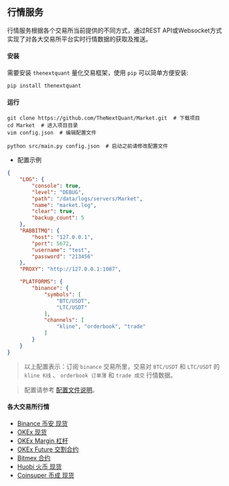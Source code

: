
## 行情服务
行情服务根据各个交易所当前提供的不同方式，通过REST API或Websocket方式实现了对各大交易所平台实时行情数据的获取及推送。


#### 安装
需要安装 `thenextquant` 量化交易框架，使用 `pip` 可以简单方便安装:
```text
pip install thenextquant
```

#### 运行
```text
git clone https://github.com/TheNextQuant/Market.git  # 下载项目
cd Market  # 进入项目目录
vim config.json  # 编辑配置文件

python src/main.py config.json  # 启动之前请修改配置文件
```

- 配置示例
```json
{
    "LOG": {
        "console": true,
        "level": "DEBUG",
        "path": "/data/logs/servers/Market",
        "name": "market.log",
        "clear": true,
        "backup_count": 5
    },
    "RABBITMQ": {
        "host": "127.0.0.1",
        "port": 5672,
        "username": "test",
        "password": "213456"
    },
    "PROXY": "http://127.0.0.1:1087",

    "PLATFORMS": {
        "binance": {
            "symbols": [
                "BTC/USDT",
                "LTC/USDT"
            ],
            "channels": [
                "kline", "orderbook", "trade"
            ]
        }
    }
}
```
> 以上配置表示：订阅 `binance` 交易所里，交易对 `BTC/USDT` 和 `LTC/USDT` 的 `kline K线` 、 `orderbook 订单薄` 和 `trade 成交` 行情数据。

> 配置请参考 [配置文件说明](https://github.com/TheNextQuant/thenextquant/blob/master/docs/configure/README.md)。


#### 各大交易所行情

- [Binance 币安 现货](docs/binance.md)
- [OKEx 现货](docs/okex.md)
- [OKEx Margin 杠杆](docs/okex_margin.md)
- [OKEx Future 交割合约](docs/okex_future.md)
- [Bitmex 合约](docs/bitmex.md)
- [Huobi 火币 现货](docs/huobi.md)
- [Coinsuper 币成 现货](docs/coinsuper.md)
